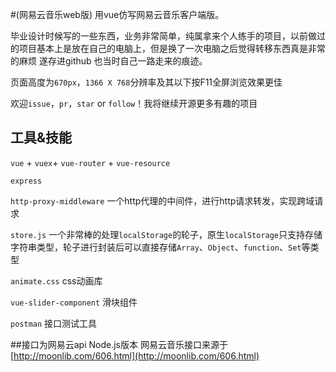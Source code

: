 #(网易云音乐web版)
用vue仿写网易云音乐客户端版。

毕业设计时候写的一些东西，业务非常简单，纯属拿来个人练手的项目，以前做过的项目基本上是放在自己的电脑上，但是换了一次电脑之后觉得转移东西真是非常的麻烦 
遂存进github 也当时自己一路走来的痕迹。

页面高度为`670px`，`1366 X 768`分辨率及其以下按F11全屏浏览效果更佳

欢迎`issue`，`pr`，`star` or `follow`！我将继续开源更多有趣的项目

## 工具&技能
`vue` + `vuex`+ `vue-router` + `vue-resource`

`express`

`http-proxy-middleware` 一个http代理的中间件，进行http请求转发，实现跨域请求

`store.js` 一个非常棒的处理`localStorage`的轮子，原生`localStorage`只支持存储字符串类型，轮子进行封装后可以直接存储`Array`、`Object`、`function`、`Set`等类型

`animate.css` css动画库

`vue-slider-component` 滑块组件

`postman` 接口测试工具

 ##接口为网易云api Node.js版本
网易云音乐接口来源于[http://moonlib.com/606.html](http://moonlib.com/606.html)


